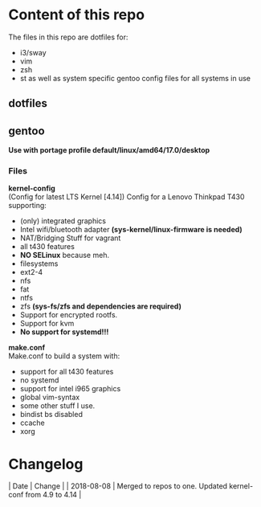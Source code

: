 # Content of this repo
The files in this repo are dotfiles for:

 * i3/sway
 * vim
 * zsh
 * st
as well as system specific gentoo config files for all systems in use 

## dotfiles

## gentoo
**Use with portage profile default/linux/amd64/17.0/desktop**

### Files
**kernel-config**  
(Config for latest LTS Kernel [4.14])
Config for a Lenovo Thinkpad T430 supporting:  

 * (only) integrated graphics
 * Intel wifi/bluetooth adapter **(sys-kernel/linux-firmware is needed)**
 * NAT/Bridging Stuff for vagrant
 * all t430 features
 * **NO SELinux** because meh.
 * filesystems
  * ext2-4
  * nfs
  * fat
  * ntfs
  * zfs **(sys-fs/zfs and dependencies are required)**
 * Support for encrypted rootfs.
 * Support for kvm
 * **No support for systemd!!!**

**make.conf**  
Make.conf to build a system with:   

 * support for all t430 features
 * no systemd
 * support for intel i965 graphics
 * global vim-syntax
 * some other stuff I use.
 * bindist bs disabled
 * ccache
 * xorg


# Changelog
| Date | Change |
| 2018-08-08 | Merged to repos to one. Updated kernel-conf from 4.9 to 4.14 |
